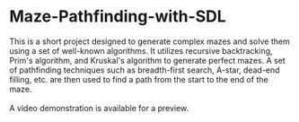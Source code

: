 # Maze-Pathfinding-with-SDL
This is a short project designed to generate complex mazes and solve them using a set of well-known algorithms. It utilizes recursive backtracking, Prim's algorithm, and Kruskal's algorithm to generate perfect mazes. A set of pathfinding techniques such as breadth-first search, A-star, dead-end filling, etc. are then used to find a path from the start to the end of the maze.
<br>
<br>A video demonstration is available for a preview.
